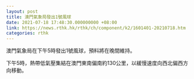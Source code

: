 ```yaml
---
layout: post
title: 澳門氣象局發出1號風球
date: 2021-07-18 17:48:30.000000000 +08:00
link: https://news.rthk.hk/rthk/ch/component/k2/1601401-20210718.htm
categories: rthk
---
```


澳門氣象局在下午5時發出1號風球，預料將在晚間維持。

下午5時，熱帶低氣壓集結在澳門東南偏南約130公里，以緩慢速度向西北偏西方向移動。
